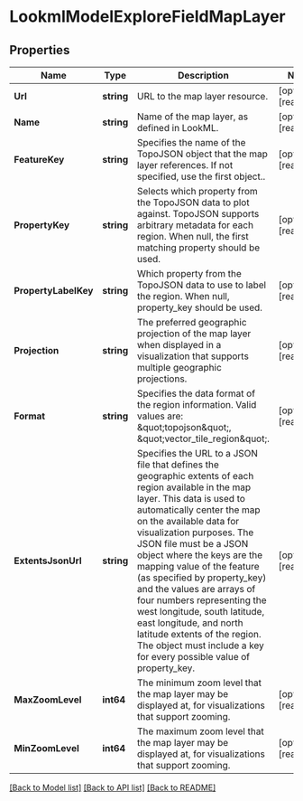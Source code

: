 # LookmlModelExploreFieldMapLayer

## Properties

Name | Type | Description | Notes
------------ | ------------- | ------------- | -------------
**Url** | **string** | URL to the map layer resource. | [optional] [readonly] 
**Name** | **string** | Name of the map layer, as defined in LookML. | [optional] [readonly] 
**FeatureKey** | **string** | Specifies the name of the TopoJSON object that the map layer references. If not specified, use the first object.. | [optional] [readonly] 
**PropertyKey** | **string** | Selects which property from the TopoJSON data to plot against. TopoJSON supports arbitrary metadata for each region. When null, the first matching property should be used. | [optional] [readonly] 
**PropertyLabelKey** | **string** | Which property from the TopoJSON data to use to label the region. When null, property_key should be used. | [optional] [readonly] 
**Projection** | **string** | The preferred geographic projection of the map layer when displayed in a visualization that supports multiple geographic projections. | [optional] [readonly] 
**Format** | **string** | Specifies the data format of the region information. Valid values are: \&quot;topojson\&quot;, \&quot;vector_tile_region\&quot;. | [optional] [readonly] 
**ExtentsJsonUrl** | **string** | Specifies the URL to a JSON file that defines the geographic extents of each region available in the map layer. This data is used to automatically center the map on the available data for visualization purposes. The JSON file must be a JSON object where the keys are the mapping value of the feature (as specified by property_key) and the values are arrays of four numbers representing the west longitude, south latitude, east longitude, and north latitude extents of the region. The object must include a key for every possible value of property_key. | [optional] [readonly] 
**MaxZoomLevel** | **int64** | The minimum zoom level that the map layer may be displayed at, for visualizations that support zooming. | [optional] [readonly] 
**MinZoomLevel** | **int64** | The maximum zoom level that the map layer may be displayed at, for visualizations that support zooming. | [optional] [readonly] 

[[Back to Model list]](../README.md#documentation-for-models) [[Back to API list]](../README.md#documentation-for-api-endpoints) [[Back to README]](../README.md)


